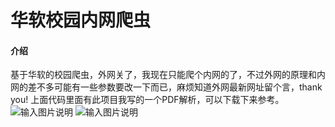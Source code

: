 # 华软校园内网爬虫

#### 介绍
基于华软的校园爬虫，外网关了，我现在只能爬个内网的了，不过外网的原理和内网的差不多可能有一些参数要改一下而已，麻烦知道外网最新网址留个言，thank you!
上面代码里面有此项目我写的一个PDF解析，可以下载下来参考。
![输入图片说明](https://images.gitee.com/uploads/images/2020/1214/005001_21625c8d_5688172.png "屏幕截图.png")
![输入图片说明](https://images.gitee.com/uploads/images/2020/1214/005120_56d73120_5688172.png "屏幕截图.png")